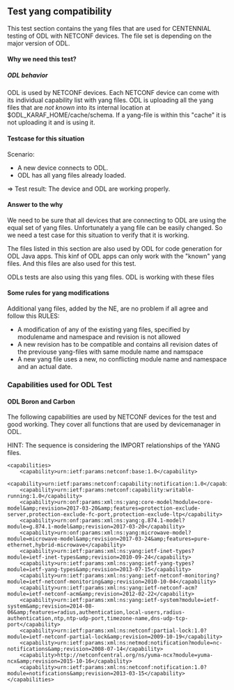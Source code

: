 ## Test yang compatibility

This test section contains the yang files that are used for CENTENNIAL testing of ODL with NETCONF devices.
The file set is depending on the major version of ODL.

#### Why we need this test?

##### ODL behavior

ODL is used by NETCONF devices. Each NETCONF device can come with its individual capability list with yang files. ODL is uploading all the yang files that are *not known* into its internal location at $ODL_KARAF_HOME/cache/schema. If a yang-file is within this "cache" it is not uploading it and is using it.

#### Testcase for this situation

Scenario:
  * A new device connects to ODL.
  * ODL has all yang files already loaded.

=> Test result: The device and ODL are working properly.

#### Answer to the why

We need to be sure that all devices that are connecting to ODL are using the equal set of yang files. Unfortunately a yang file can be easily changed. So we need a test case for this situation to verify that it is working.

The files listed in this section are also used by ODL for code generation for ODL Java apps. This kinf of ODL apps can only work with the "known" yang files. And this files are also used for this test.

ODLs tests are also using this yang files. ODL is working with these files

#### Some rules for yang modifications

Additional yang files, added by the NE, are no problem if all agree and follow this RULES:

  * A modification of any of the existing yang files, specified by modulename and namespace and revision is not allowed
  * A new revision has to be compatible and contains all revision dates of the previouse yang-files with same module name and namspace
  * A new yang file uses a new, no conflicting module name and namespace and an actual date.

### Capabilities used for ODL Test

#### ODL Boron and Carbon

The following capabilities are used by NETCONF devices for the test and good working. They cover all functions that are used by devicemanager in ODL.

HINT: The sequence is considering the IMPORT relationships of the YANG files.

    <capabilities>
        <capability>urn:ietf:params:netconf:base:1.0</capability>
        <capability>urn:ietf:params:netconf:capability:notification:1.0</capability>
        <capability>urn:ietf:params:netconf:capability:writable-running:1.0</capability>
        <capability>urn:onf:params:xml:ns:yang:core-model?module=core-model&amp;revision=2017-03-20&amp;features=protection-exclude-server,protection-exclude-fc-port,protection-exclude-ltp</capability>
        <capability>urn:onf:params:xml:ns:yang:g.874.1-model?module=g.874.1-model&amp;revision=2017-03-20</capability>
        <capability>urn:onf:params:xml:ns:yang:microwave-model?module=microwave-model&amp;revision=2017-03-24&amp;features=pure-ethernet,hybrid-microwave</capability>
        <capability>urn:ietf:params:xml:ns:yang:ietf-inet-types?module=ietf-inet-types&amp;revision=2010-09-24</capability>
        <capability>urn:ietf:params:xml:ns:yang:ietf-yang-types?module=ietf-yang-types&amp;revision=2013-07-15</capability>
        <capability>urn:ietf:params:xml:ns:yang:ietf-netconf-monitoring?module=ietf-netconf-monitoring&amp;revision=2010-10-04</capability>
        <capability>urn:ietf:params:xml:ns:yang:ietf-netconf-acm?module=ietf-netconf-acm&amp;revision=2012-02-22</capability>
        <capability>urn:ietf:params:xml:ns:yang:ietf-system?module=ietf-system&amp;revision=2014-08-06&amp;features=radius,authentication,local-users,radius-authentication,ntp,ntp-udp-port,timezone-name,dns-udp-tcp-port</capability>
        <capability>urn:ietf:params:xml:ns:netconf:partial-lock:1.0?module=ietf-netconf-partial-lock&amp;revision=2009-10-19</capability>
        <capability>urn:ietf:params:xml:ns:netmod:notification?module=nc-notifications&amp;revision=2008-07-14</capability>
        <capability>http://netconfcentral.org/ns/yuma-ncx?module=yuma-ncx&amp;revision=2015-10-16</capability>
        <capability>urn:ietf:params:xml:ns:netconf:notification:1.0?module=notifications&amp;revision=2013-03-15</capability>
    </capabilities>

